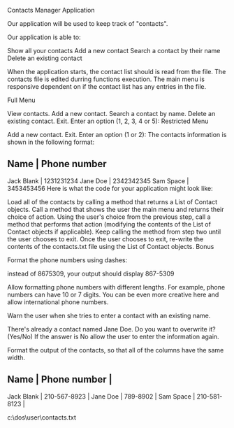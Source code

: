 Contacts Manager Application

Our application will be used to keep track of "contacts".

Our application is able to:

Show all your contacts Add a new contact Search a contact by their name Delete an existing contact

When the application starts, the contact list should is read from the file. The contacts file is edited durring functions execution. The main menu is responsive dependent on if the contact list has any entries in the file.

Full Menu

View contacts.
Add a new contact.
Search a contact by name.
Delete an existing contact.
Exit. Enter an option (1, 2, 3, 4 or 5):
Restricted Menu

Add a new contact.
Exit. Enter an option (1 or 2):
The contacts information is shown in the following format:

Name | Phone number
---------------
Jack Blank | 1231231234
Jane Doe | 2342342345
Sam Space | 3453453456
Here is what the code for your application might look like:

Load all of the contacts by calling a method that returns a List of Contact objects.
Call a method that shows the user the main menu and returns their choice of action.
Using the user's choice from the previous step, call a method that performs that action (modifying the contents of the List of Contact objects if applicable).
Keep calling the method from step two until the user chooses to exit.
Once the user chooses to exit, re-write the contents of the contacts.txt file using the List of Contact objects.
Bonus

Format the phone numbers using dashes:

instead of 8675309, your output should display 867-5309

Allow formatting phone numbers with different lengths. For example, phone numbers can have 10 or 7 digits. You can be even more creative here and allow international phone numbers.

Warn the user when she tries to enter a contact with an existing name.


There's already a contact named Jane Doe. Do you want to overwrite it? (Yes/No)
If the answer is No allow the user to enter the information again.

Format the output of the contacts, so that all of the columns have the same width.

Name       | Phone number |
---------------------------
Jack Blank | 210-567-8923 |
Jane Doe   | 789-8902     |
Sam Space  | 210-581-8123 |

c:\dos\user\contacts.txt